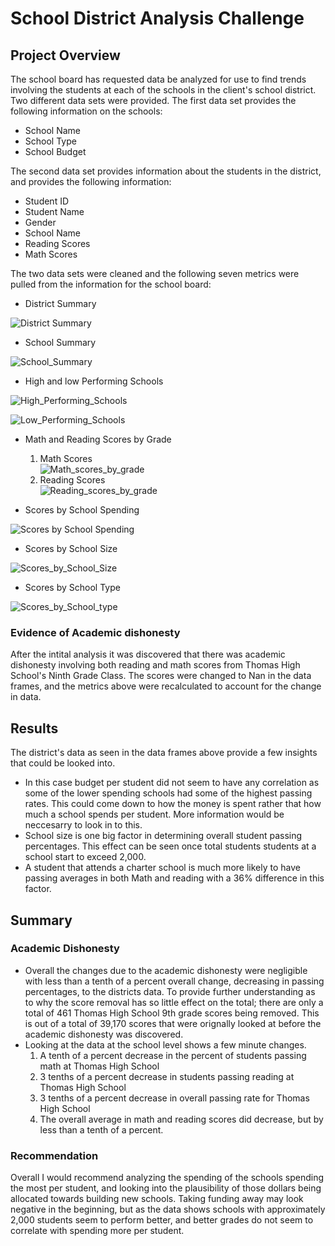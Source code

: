 # School District Analysis Challenge

## Project Overview
The school board has requested data be analyzed for use to find trends involving the students at each of the schools in the client's school district.
Two different data sets were provided. The first data set provides the following information on the schools:
- School Name
- School Type
- School Budget

The second data set provides information about the students in the district, and provides the following information:
- Student ID
- Student Name
- Gender
- School Name
- Reading Scores
- Math Scores

The two data sets were cleaned and the following seven metrics were pulled from the information for the school board:
- District Summary  
    
![District Summary](https://user-images.githubusercontent.com/36859475/138621955-72891091-8080-435d-8fd2-e60d78b8182e.PNG)

- School Summary    
    
![School_Summary](https://user-images.githubusercontent.com/36859475/138618667-0e557027-231e-4857-8e33-3b9b76346965.PNG)

- High and low Performing Schools    
    
![High_Performing_Schools](https://user-images.githubusercontent.com/36859475/138618794-afeca1e0-fff6-46b3-a4f5-0354f3e1577c.PNG)
    
![Low_Performing_Schools](https://user-images.githubusercontent.com/36859475/138618801-c76d9e72-c0d5-4051-9740-93a0f2f3a8ba.PNG)

- Math and Reading Scores by Grade    
  1. Math Scores    
      ![Math_scores_by_grade](https://user-images.githubusercontent.com/36859475/138619604-3504093b-aceb-4c9d-a668-9cbd9fa14542.PNG)
  2. Reading Scores    
      ![Reading_scores_by_grade](https://user-images.githubusercontent.com/36859475/138619665-d2d27bd0-abda-4bea-a198-9fcd13b4b7c5.PNG)

- Scores by School Spending    
    
![Scores by School Spending](https://user-images.githubusercontent.com/36859475/138619790-7b523389-218c-4d91-9c93-23898bdda6fc.PNG)

    
- Scores by School Size    
    
![Scores_by_School_Size](https://user-images.githubusercontent.com/36859475/138619847-a53537ce-9721-43dd-9664-cd3c3b0a0f81.PNG)

- Scores by School Type
    
![Scores_by_School_type](https://user-images.githubusercontent.com/36859475/138619906-e1fe5fa6-a223-4bb7-9e34-18645f91c294.PNG)

### Evidence of Academic dishonesty
After the intital analysis it was discovered that there was academic dishonesty involving both reading and math scores from Thomas High School's Ninth Grade Class.
The scores were changed to Nan in the data frames, and the metrics above were recalculated to account for the change in data.

## Results
The district's data as seen in the data frames above provide a few insights that could be looked into.
- In this case budget per student did not seem to have any correlation as some of the lower spending schools had some of the highest passing rates. This could come down to how the money is spent rather that how much a school spends per student. More information would be neccesarry to look in to this.
- School size is one big factor in determining overall student passing percentages. This effect can be seen once total students students at a school start to exceed 2,000.
- A student that attends a charter school is much more likely to have passing averages in both Math and reading with a 36% difference in this factor.

## Summary   
### Academic Dishonesty
- Overall the changes due to the academic dishonesty were negligible with less than a tenth of a percent overall change, decreasing in passing percentages, to the districts data. To provide further understanding as to why the score removal has so little effect on the total; there are only a total of 461 Thomas High School 9th grade scores being removed. This is out of a total of 39,170 scores that were orignally looked at before the academic dishonesty was discovered.
- Looking at the data at the school level shows a few minute changes. 
  1. A tenth of a percent decrease in the percent of students passing math at Thomas High School
  2. 3 tenths of a percent decrease in students passing reading at Thomas High School
  3. 3 tenths of a percent decrease in overall passing rate for Thomas High School
  4. The overall average in math and reading scores did decrease, but by less than a tenth of a percent.    
     
### Recommendation     
 Overall I would recommend analyzing the spending of the schools spending the most per student, and looking into the plausibility of those dollars being allocated towards building new schools. Taking funding away may look negative in the beginning, but as the data shows schools with approximately 2,000 students seem to perform better, and better grades do not seem to correlate with spending more per student.

